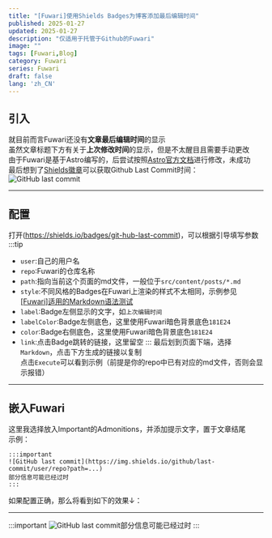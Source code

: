 ```yaml
---
title: "[Fuwari]使用Shields Badges为博客添加最后编辑时间"
published: 2025-01-27
updated: 2025-01-27
description: "仅适用于托管于Github的Fuwari"
image: ""
tags: [Fuwari,Blog]
category: Fuwari
series: Fuwari
draft: false
lang: 'zh_CN'
---
```


## 引入
就目前而言Fuwari还没有**文章最后编辑时间**的显示<br>
虽然文章标题下方有关于**上次修改时间**的显示，但是不太醒目且需要手动更改<br>
由于Fuwari是基于Astro编写的，后尝试按照[Astro官方文档](https://docs.astro.build/zh-cn/recipes/modified-time/)进行修改，未成功<br>
最后想到了[Shields徽章](https://shields.io)可以获取Github Last Commit时间：
![GitHub last commit](https://img.shields.io/github/last-commit/Elvish064/fuwari)

---
## 配置
打开(https://shields.io/badges/git-hub-last-commit)，可以根据引导填写参数
:::tip
- `user`:自己的用户名
- `repo`:Fuwari的仓库名称
- `path`:指向当前这个页面的md文件，一般位于`src/content/posts/*.md`
- `style`:不同风格的Badges在Fuwari上渲染的样式不太相同，示例参见[\[Fuwari\]适用的Markdown语法测试](https://elvish.me/posts/fuwari-markdown-test/)
- `label`:Badge左侧显示的文字，如`上次编辑时间`
- `labelColor`:Badge左侧底色，这里使用Fuwari暗色背景底色`181E24`
- `color`:Badge右侧底色，这里使用Fuwari暗色背景底色`181E24`
- `link`:点击Badge跳转的链接，这里留空
:::
最后划到页面下端，选择`Markdown`，点击下方生成的链接以复制<br>
点击`Execute`可以看到示例（前提是你的repo中已有对应的md文件，否则会显示报错）

---
## 嵌入Fuwari
这里我选择放入Important的Admonitions，并添加提示文字，置于文章结尾<br>
示例：
``` Markdowns
:::important
![GitHub last commit](https://img.shields.io/github/last-commit/user/repo?path=...)
部分信息可能已经过时
:::
```


如果配置正确，那么将看到如下的效果↓：

---

:::important
![GitHub last commit](https://img.shields.io/github/last-commit/Elvish064/fuwari?path=src%2Fcontent%2Fposts%2FFuwari-Last-Modified-Time.md&style=for-the-badge&label=%E4%B8%8A%E6%AC%A1%E7%BC%96%E8%BE%91%E6%97%B6%E9%97%B4&labelColor=181E24&color=181E24)部分信息可能已经过时
:::